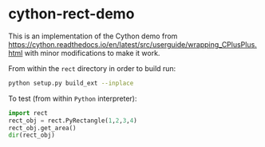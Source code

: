 # cython-rect-demo

This is an implementation of the Cython demo from https://cython.readthedocs.io/en/latest/src/userguide/wrapping_CPlusPlus.html with minor modifications to make it work.

From within the `rect` directory in order to build run:

```sh
python setup.py build_ext --inplace
```

To test (from within `Python` interpreter):

```Python
import rect
rect_obj = rect.PyRectangle(1,2,3,4)
rect_obj.get_area()
dir(rect_obj)
```